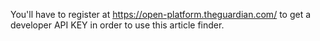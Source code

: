 You'll have to register at https://open-platform.theguardian.com/ to get a developer API KEY in order to use this article finder.
